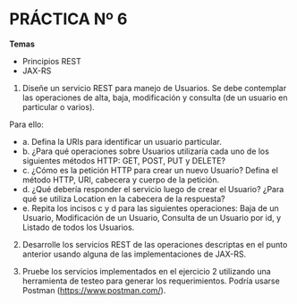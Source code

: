 # PRÁCTICA Nº 6

**Temas**
- Principios REST
- JAX-RS

1. Diseñe un servicio REST para manejo de Usuarios. Se debe contemplar las operaciones de alta, baja, modificación y consulta (de un usuario en particular o varios). 

Para ello:

* a. Defina la URIs para identificar un usuario particular.<br>
* b. ¿Para qué operaciones sobre Usuarios utilizaría cada uno de los siguientes métodos HTTP: GET, POST, PUT y DELETE?<br>
* c. ¿Cómo es la petición HTTP para crear un nuevo Usuario? Defina el método HTTP, URI, cabecera y cuerpo de la petición.<br>
* d. ¿Qué debería responder el servicio luego de crear el Usuario? ¿Para qué se utiliza Location en la cabecera de la respuesta?<br>
* e. Repita los incisos c y d para las siguientes operaciones: Baja de un Usuario, Modificación de un Usuario, Consulta de un Usuario por id, y Listado de todos los Usuarios.<br>

2. Desarrolle los servicios REST de las operaciones descriptas en el punto anterior usando alguna de las implementaciones de JAX-RS.

3. Pruebe los servicios implementados en el ejercicio 2 utilizando una herramienta de testeo para generar los requerimientos. Podría usarse Postman (https://www.postman.com/).
